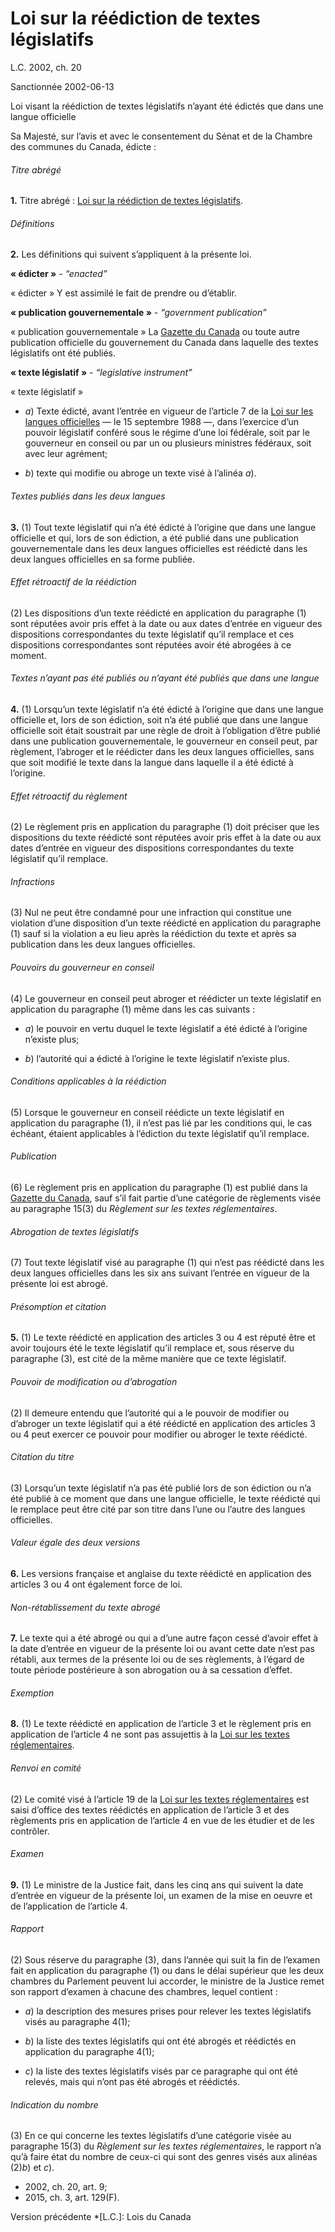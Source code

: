 # Loi sur la réédiction de textes législatifs

L.C. 2002, ch. 20

Sanctionnée 2002-06-13

Loi visant la réédiction de textes législatifs n’ayant été édictés que dans une langue officielle

Sa Majesté, sur l’avis et avec le consentement du Sénat et de la Chambre des communes du Canada, édicte :

###### Titre abrégé

**1.** Titre abrégé : [Loi sur la réédiction de textes législatifs](/canada/fra/lois/L/L-7.5.md).

###### Définitions

**2.** Les définitions qui suivent s’appliquent à la présente loi.

**« édicter »** - _“enacted”_

    

« édicter » Y est assimilé le fait de prendre ou d’établir.

**« publication gouvernementale »** - _“government publication”_

    

« publication gouvernementale » La [Gazette du Canada](http://www.gazette.gc.ca/) ou toute autre publication officielle du gouvernement du Canada dans laquelle des textes législatifs ont été publiés.

**« texte législatif »** - _“legislative instrument”_

    

« texte législatif »

  * _a_) Texte édicté, avant l’entrée en vigueur de l’article 7 de la [Loi sur les langues officielles](/canada/fra/lois/O/O-3.01.md) — le 15 septembre 1988 —, dans l’exercice d’un pouvoir législatif conféré sous le régime d’une loi fédérale, soit par le gouverneur en conseil ou par un ou plusieurs ministres fédéraux, soit avec leur agrément;

  * _b_) texte qui modifie ou abroge un texte visé à l’alinéa _a_).

###### Textes publiés dans les deux langues

**3.** (1) Tout texte législatif qui n’a été édicté à l’origine que dans une langue officielle et qui, lors de son édiction, a été publié dans une publication gouvernementale dans les deux langues officielles est réédicté dans les deux langues officielles en sa forme publiée.

###### Effet rétroactif de la réédiction

(2) Les dispositions d’un texte réédicté en application du paragraphe (1) sont réputées avoir pris effet à la date ou aux dates d’entrée en vigueur des dispositions correspondantes du texte législatif qu’il remplace et ces dispositions correspondantes sont réputées avoir été abrogées à ce moment.

###### Textes n’ayant pas été publiés ou n’ayant été publiés que dans une langue

**4.** (1) Lorsqu’un texte législatif n’a été édicté à l’origine que dans une langue officielle et, lors de son édiction, soit n’a été publié que dans une langue officielle soit était soustrait par une règle de droit à l’obligation d’être publié dans une publication gouvernementale, le gouverneur en conseil peut, par règlement, l’abroger et le réédicter dans les deux langues officielles, sans que soit modifié le texte dans la langue dans laquelle il a été édicté à l’origine.

###### Effet rétroactif du règlement

(2) Le règlement pris en application du paragraphe (1) doit préciser que les dispositions du texte réédicté sont réputées avoir pris effet à la date ou aux dates d’entrée en vigueur des dispositions correspondantes du texte législatif qu’il remplace.

###### Infractions

(3) Nul ne peut être condamné pour une infraction qui constitue une violation d’une disposition d’un texte réédicté en application du paragraphe (1) sauf si la violation a eu lieu après la réédiction du texte et après sa publication dans les deux langues officielles.

###### Pouvoirs du gouverneur en conseil

(4) Le gouverneur en conseil peut abroger et réédicter un texte législatif en application du paragraphe (1) même dans les cas suivants :

  * _a_) le pouvoir en vertu duquel le texte législatif a été édicté à l’origine n’existe plus;

  * _b_) l’autorité qui a édicté à l’origine le texte législatif n’existe plus.

###### Conditions applicables à la réédiction

(5) Lorsque le gouverneur en conseil réédicte un texte législatif en application du paragraphe (1), il n’est pas lié par les conditions qui, le cas échéant, étaient applicables à l’édiction du texte législatif qu’il remplace.

###### Publication

(6) Le règlement pris en application du paragraphe (1) est publié dans la [Gazette du Canada](http://www.gazette.gc.ca/), sauf s’il fait partie d’une catégorie de règlements visée au paragraphe 15(3) du _Règlement sur les textes réglementaires_.

###### Abrogation de textes législatifs

(7) Tout texte législatif visé au paragraphe (1) qui n’est pas réédicté dans les deux langues officielles dans les six ans suivant l’entrée en vigueur de la présente loi est abrogé.

###### Présomption et citation

**5.** (1) Le texte réédicté en application des articles 3 ou 4 est réputé être et avoir toujours été le texte législatif qu’il remplace et, sous réserve du paragraphe (3), est cité de la même manière que ce texte législatif.

###### Pouvoir de modification ou d’abrogation

(2) Il demeure entendu que l’autorité qui a le pouvoir de modifier ou d’abroger un texte législatif qui a été réédicté en application des articles 3 ou 4 peut exercer ce pouvoir pour modifier ou abroger le texte réédicté.

###### Citation du titre

(3) Lorsqu’un texte législatif n’a pas été publié lors de son édiction ou n’a été publié à ce moment que dans une langue officielle, le texte réédicté qui le remplace peut être cité par son titre dans l’une ou l’autre des langues officielles.

###### Valeur égale des deux versions

**6.** Les versions française et anglaise du texte réédicté en application des articles 3 ou 4 ont également force de loi.

###### Non-rétablissement du texte abrogé

**7.** Le texte qui a été abrogé ou qui a d’une autre façon cessé d’avoir effet à la date d’entrée en vigueur de la présente loi ou avant cette date n’est pas rétabli, aux termes de la présente loi ou de ses règlements, à l’égard de toute période postérieure à son abrogation ou à sa cessation d’effet.

###### Exemption

**8.** (1) Le texte réédicté en application de l’article 3 et le règlement pris en application de l’article 4 ne sont pas assujettis à la [Loi sur les textes réglementaires](/canada/fra/lois/S/S-22.md).

###### Renvoi en comité

(2) Le comité visé à l’article 19 de la [Loi sur les textes réglementaires](/canada/fra/lois/S/S-22.md) est saisi d’office des textes réédictés en application de l’article 3 et des règlements pris en application de l’article 4 en vue de les étudier et de les contrôler.

###### Examen

**9.** (1) Le ministre de la Justice fait, dans les cinq ans qui suivent la date d’entrée en vigueur de la présente loi, un examen de la mise en oeuvre et de l’application de l’article 4.

###### Rapport

(2) Sous réserve du paragraphe (3), dans l’année qui suit la fin de l’examen fait en application du paragraphe (1) ou dans le délai supérieur que les deux chambres du Parlement peuvent lui accorder, le ministre de la Justice remet son rapport d’examen à chacune des chambres, lequel contient :

  * _a_) la description des mesures prises pour relever les textes législatifs visés au paragraphe 4(1);

  * _b_) la liste des textes législatifs qui ont été abrogés et réédictés en application du paragraphe 4(1);

  * _c_) la liste des textes législatifs visés par ce paragraphe qui ont été relevés, mais qui n’ont pas été abrogés et réédictés.

###### Indication du nombre

(3) En ce qui concerne les textes législatifs d’une catégorie visée au paragraphe 15(3) du _Règlement sur les textes réglementaires_, le rapport n’a qu’à faire état du nombre de ceux-ci qui sont des genres visés aux alinéas (2)_b_) et _c_).

  * 2002, ch. 20, art. 9;
  * 2015, ch. 3, art. 129(F).

Version précédente
  *[L.C.]: Lois du Canada
